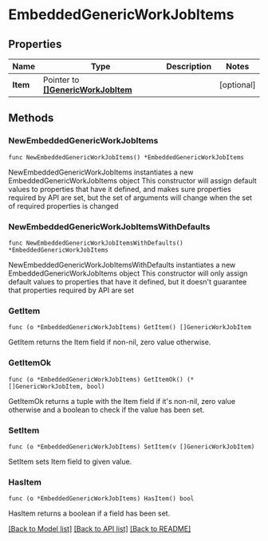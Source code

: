 <!--
Copyright (C) 2020-2024 Arm Limited or its affiliates and Contributors. All rights reserved.
SPDX-License-Identifier: Apache-2.0
-->
# EmbeddedGenericWorkJobItems

## Properties

Name | Type | Description | Notes
------------ | ------------- | ------------- | -------------
**Item** | Pointer to [**[]GenericWorkJobItem**](GenericWorkJobItem.md) |  | [optional] 

## Methods

### NewEmbeddedGenericWorkJobItems

`func NewEmbeddedGenericWorkJobItems() *EmbeddedGenericWorkJobItems`

NewEmbeddedGenericWorkJobItems instantiates a new EmbeddedGenericWorkJobItems object
This constructor will assign default values to properties that have it defined,
and makes sure properties required by API are set, but the set of arguments
will change when the set of required properties is changed

### NewEmbeddedGenericWorkJobItemsWithDefaults

`func NewEmbeddedGenericWorkJobItemsWithDefaults() *EmbeddedGenericWorkJobItems`

NewEmbeddedGenericWorkJobItemsWithDefaults instantiates a new EmbeddedGenericWorkJobItems object
This constructor will only assign default values to properties that have it defined,
but it doesn't guarantee that properties required by API are set

### GetItem

`func (o *EmbeddedGenericWorkJobItems) GetItem() []GenericWorkJobItem`

GetItem returns the Item field if non-nil, zero value otherwise.

### GetItemOk

`func (o *EmbeddedGenericWorkJobItems) GetItemOk() (*[]GenericWorkJobItem, bool)`

GetItemOk returns a tuple with the Item field if it's non-nil, zero value otherwise
and a boolean to check if the value has been set.

### SetItem

`func (o *EmbeddedGenericWorkJobItems) SetItem(v []GenericWorkJobItem)`

SetItem sets Item field to given value.

### HasItem

`func (o *EmbeddedGenericWorkJobItems) HasItem() bool`

HasItem returns a boolean if a field has been set.


[[Back to Model list]](../README.md#documentation-for-models) [[Back to API list]](../README.md#documentation-for-api-endpoints) [[Back to README]](../README.md)


